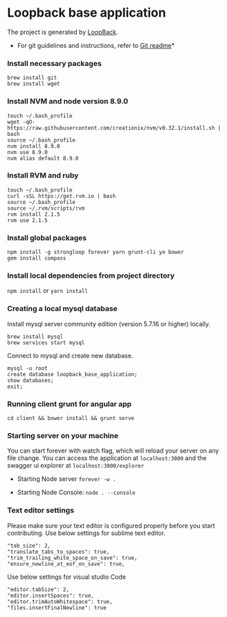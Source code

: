 # Loopback base application

The project is generated by [LoopBack](http://loopback.io).

* For git guidelines and instructions, refer to [Git readme](GIT.md)*


### Install necessary packages

```
brew install git
brew install wget
```

### Install NVM and node version 8.9.0
```
touch ~/.bash_profile
wget -qO- https://raw.githubusercontent.com/creationix/nvm/v0.32.1/install.sh | bash
source ~/.bash_profile
nvm install 8.9.0
nvm use 8.9.0
nvm alias default 8.9.0
```


### Install RVM and ruby
```
touch ~/.bash_profile
curl -sSL https://get.rvm.io | bash
source ~/.bash_profile
source ~/.rvm/scripts/rvm
rvm install 2.1.5
rvm use 2.1.5
```



### Install global packages
```
npm install -g strongloop forever yarn grunt-cli yo bower
gem install compass
```

### Install local dependencies from project directory
```npm install``` or ```yarn install```

### Creating a local mysql database
Install mysql server community edition (version 5.7.16 or higher) locally.
```
brew install mysql
brew services start mysql
```

Connect to mysql and create new database.
```
mysql -u root
create database loopback_base_application;
show databases;
exit;

```


### Running client grunt for angular app
```
cd client && bower install && grunt serve
```


### Starting server on your machine
You can start forever with watch flag, which will reload your server on any file change.
You can access the application at `localhost:3000` and the swagger ui explorer at `localhost:3000/explorer`

- Starting Node server
`forever -w .`

- Starting Node Console:
`node . --console`


### Text editor settings
Please make sure your text editor is configured properly before you start contributing.
Use below settings for sublime text editor.
```
"tab_size": 2,
"translate_tabs_to_spaces": true,
"trim_trailing_white_space_on_save": true,
"ensure_newline_at_eof_on_save": true,
```
Use below settings for visual studio Code
```
"editor.tabSize": 2,
"editor.insertSpaces": true,
"editor.trimAutoWhitespace": true,
"files.insertFinalNewline": true

```
